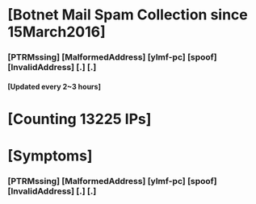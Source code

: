 # [Botnet Mail Spam Collection since 15March2016]
### [PTRMssing] [MalformedAddress] [ylmf-pc] [spoof] [InvalidAddress] [.] [.]
#### [Updated every 2~3 hours]

# [Counting 13225 IPs]

# [Symptoms] 
###   [PTRMssing] [MalformedAddress] [ylmf-pc] [spoof] [InvalidAddress] [.] [.]
